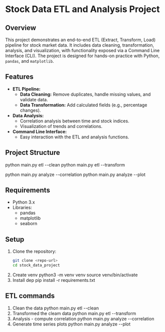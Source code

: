 # Stock Data ETL and Analysis Project

## Overview
This project demonstrates an end-to-end ETL (Extract, Transform, Load) pipeline for stock market data. It includes data cleaning, transformation, analysis, and visualization, with functionality exposed via a Command Line Interface (CLI). The project is designed for hands-on practice with Python, `pandas`, and `matplotlib`.

## Features
- **ETL Pipeline:**
  - **Data Cleaning:** Remove duplicates, handle missing values, and validate data.
  - **Data Transformation:** Add calculated fields (e.g., percentage changes).
- **Data Analysis:**
  - Correlation analysis between time and stock indices.
  - Visualization of trends and correlations.
- **Command Line Interface:**
  - Easy interaction with the ETL and analysis functions.

## Project Structure

<!-- run etl -->
python main.py etl --clean
python main.py etl --transform
<!-- run analysis -->
python main.py analyze --correlation
python main.py analyze --plot


## Requirements
- Python 3.x
- Libraries:
  - pandas
  - matplotlib
  - seaborn

## Setup
1. Clone the repository:
   ```bash
   git clone <repo-url>
   cd stock_data_project
2. Create venv
    python3 -m venv venv
    source venv/bin/activate
3. Install dep
    pip install -r requirements.txt

## ETL commands
1. Clean the data
    python main.py etl --clean
2. Transformed the cleam data
    python main.py etl --transform
3. Analysis - compute correlation
    python main.py analyze --correlation
4. Generate time series plots
    python main.py analyze --plot
